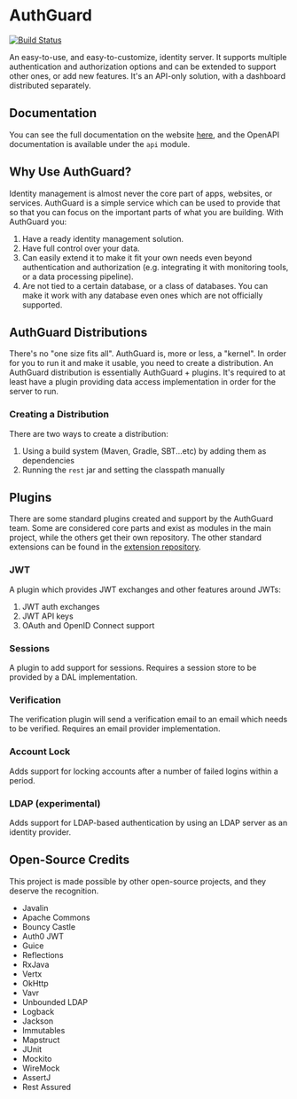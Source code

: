 # AuthGuard

[![Build Status](https://travis-ci.com/AuthGuard/AuthGuard.svg?branch=master)](https://travis-ci.com/AuthGuard/AuthGuard)

An easy-to-use, and easy-to-customize, identity server. It supports multiple authentication and authorization options and 
can be extended to support other ones, or add new features. It's an API-only solution, with a dashboard distributed 
separately.

## Documentation
You can see the full documentation on the website [here](https://authguard.github.io/), and the OpenAPI documentation is
available under the `api` module.

## Why Use AuthGuard?
Identity management is almost never the core part of apps, websites, or services. AuthGuard is a simple service which 
can be used to provide that so that you can focus on the important parts of what you are building. With AuthGuard you:
1. Have a ready identity management solution.
2. Have full control over your data.
3. Can easily extend it to make it fit your own needs even beyond authentication and authorization (e.g. integrating it 
   with monitoring tools, or a data processing pipeline).
4. Are not tied to a certain database, or a class of databases. You can make it work with any database even ones which 
   are not officially supported.
   
## AuthGuard Distributions
There's no "one size fits all". AuthGuard is, more or less, a "kernel". In order for you to run it and make it usable, 
you need to create a distribution. An AuthGuard distribution is essentially AuthGuard + plugins. It's required to at 
least have a plugin providing data access implementation in order for the server to run.

### Creating a Distribution
There are two ways to create a distribution:
1. Using a build system (Maven, Gradle, SBT...etc) by adding them as dependencies
2. Running the `rest` jar and setting the classpath manually

## Plugins
There are some standard plugins created and support by the AuthGuard team. Some are considered core parts and exist as 
modules in the main project, while the others get their own repository. The other standard extensions can be found in 
the [extension repository](https://github.com/AuthGuard/extensions).

### JWT
A plugin which provides JWT exchanges and other features around JWTs:
1. JWT auth exchanges
2. JWT API keys
3. OAuth and OpenID Connect support

### Sessions
A plugin to add support for sessions. Requires a session store to be provided by a DAL implementation.

### Verification
The verification plugin will send a verification email to an email which needs to be verified. Requires an email provider 
implementation.

### Account Lock
Adds support for locking accounts after a number of failed logins within a period.

### LDAP (experimental)
Adds support for LDAP-based authentication by using an LDAP server as an identity provider.

## Open-Source Credits
This project is made possible by other open-source projects, and they deserve the recognition. 
* Javalin
* Apache Commons
* Bouncy Castle
* Auth0 JWT 
* Guice
* Reflections
* RxJava
* Vertx
* OkHttp
* Vavr
* Unbounded LDAP
* Logback
* Jackson
* Immutables
* Mapstruct
* JUnit
* Mockito
* WireMock
* AssertJ
* Rest Assured